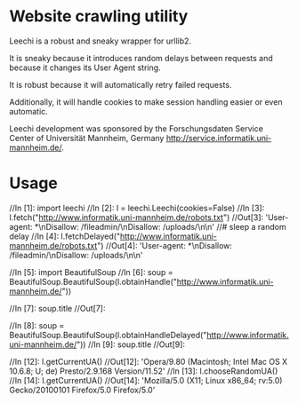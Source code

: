 Website crawling utility
======

Leechi is a robust and sneaky wrapper for urllib2.

It is sneaky because it introduces
random delays between requests
and because it changes its User Agent string.

It is robust because it will automatically retry failed requests.

Additionally, it will handle cookies to make session handling
easier or even automatic.

Leechi development was sponsored by the Forschungsdaten Service Center
of Universität Mannheim, Germany <http://service.informatik.uni-mannheim.de/>.


Usage
======


//In [1]: import leechi
//In [2]: l = leechi.Leechi(cookies=False)
//In [3]: l.fetch("http://www.informatik.uni-mannheim.de/robots.txt")
//Out[3]: 'User-agent: *\nDisallow: /fileadmin/\nDisallow: /uploads/\n\n'
//# sleep a random delay
//In [4]: l.fetchDelayed("http://www.informatik.uni-mannheim.de/robots.txt")
//Out[4]: 'User-agent: *\nDisallow: /fileadmin/\nDisallow: /uploads/\n\n'

//In [5]: import BeautifulSoup
//In [6]: soup = BeautifulSoup.BeautifulSoup(l.obtainHandle("http://www.informatik.uni-mannheim.de/"))

//In [7]: soup.title
//Out[7]: <title>Institut für Informatik und Wirtschaftsinformatik - Fakultät für Wirtschaftsinformatik und Wirtschaftsmathematik</title>

//In [8]: soup = BeautifulSoup.BeautifulSoup(l.obtainHandleDelayed("http://www.informatik.uni-mannheim.de/"))
//In [9]: soup.title
//Out[9]: <title>Institut für Informatik und Wirtschaftsinformatik - Fakultät für Wirtschaftsinformatik und Wirtschaftsmathematik</title>

//In [12]: l.getCurrentUA()
//Out[12]: 'Opera/9.80 (Macintosh; Intel Mac OS X 10.6.8; U; de) Presto/2.9.168 Version/11.52'
//In [13]: l.chooseRandomUA()
//In [14]: l.getCurrentUA()
//Out[14]: 'Mozilla/5.0 (X11; Linux x86_64; rv:5.0) Gecko/20100101 Firefox/5.0 Firefox/5.0'


